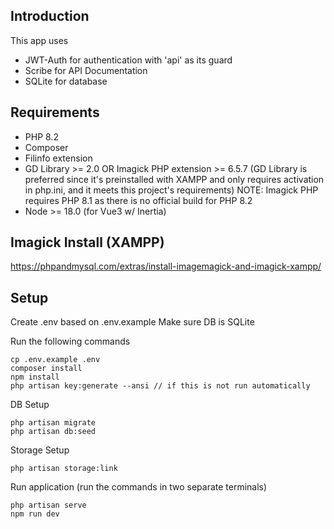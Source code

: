 ## Introduction

This app uses 
- JWT-Auth for authentication with 'api' as its guard
- Scribe for API Documentation
- SQLite for database


## Requirements

- PHP 8.2
- Composer
- Filinfo extension
- GD Library >= 2.0 OR Imagick PHP extension >= 6.5.7
(GD Library is preferred since it's preinstalled with XAMPP and only requires activation in php.ini, and it meets this project's requirements)
NOTE: Imagick PHP requires PHP 8.1 as there is no official build for PHP 8.2
- Node >= 18.0 (for Vue3 w/ Inertia)


## Imagick Install (XAMPP)
https://phpandmysql.com/extras/install-imagemagick-and-imagick-xampp/


## Setup

Create .env based on .env.example
Make sure DB is SQLite

Run the following commands
```
cp .env.example .env
composer install
npm install
php artisan key:generate --ansi // if this is not run automatically
```

DB Setup
```
php artisan migrate
php artisan db:seed
```

Storage Setup
```
php artisan storage:link
```

Run application (run the commands in two separate terminals)
```
php artisan serve
npm run dev
```